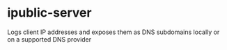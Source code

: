 # ipublic-server
Logs client IP addresses and exposes them as DNS subdomains locally or on a supported DNS provider
